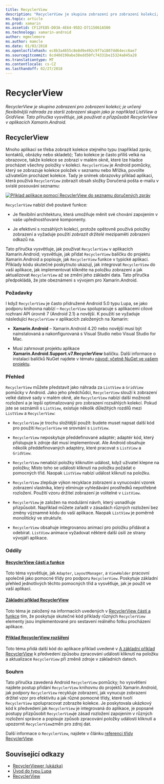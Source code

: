 ```yaml
---
title: RecyclerView
description: "RecyclerView je skupina zobrazení pro zobrazení kolekcí; je určený flexibilnější náhrada za starší zobrazení skupin jako je například ListView a GridView.  Tato příručka vysvětluje, jak používat a přizpůsobit RecyclerView v aplikacích Xamarin.Android."
ms.topic: article
ms.prod: xamarin
ms.assetid: CF12FE85-D03A-4E64-95D2-D7115061A500
ms.technology: xamarin-android
author: mgmclemore
ms.author: mamcle
ms.date: 01/03/2018
ms.openlocfilehash: ec8b3a4655c8e8d9e492c9f7a1807dd64ecc6ae7
ms.sourcegitcommit: 6cd40d190abe38edd50fc74331be15324a845a28
ms.translationtype: MT
ms.contentlocale: cs-CZ
ms.lasthandoff: 02/27/2018
---
```

# <a name="recyclerview"></a>RecyclerView

_RecyclerView je skupina zobrazení pro zobrazení kolekcí; je určený flexibilnější náhrada za starší zobrazení skupin jako je například ListView a GridView.  Tato příručka vysvětluje, jak používat a přizpůsobit RecyclerView v aplikacích Xamarin.Android._

## <a name="recyclerview"></a>RecyclerView

Mnoho aplikací se třeba zobrazit kolekce stejného typu (například zpráv, kontaktů, obrázky nebo skladeb); Tato kolekce je často příliš velká na obrazovce, takže kolekce se zobrazí v malém okně, které lze hladce procházet všechny položky v kolekci.
`RecyclerView` je Android pomůcky, který se zobrazuje kolekce položek v seznamu nebo Mřížka, povolíte uživatelům procházet kolekce. Tady je snímek obrazovky příklad aplikaci, která používá `RecyclerView` zobrazit obsah složky Doručená pošta e-mailu v svislé posouvání seznamu:

[ ![Příklad aplikace pomocí RecyclerView do seznamu doručených zpráv](images/01-recyclerview-example-sml.png)](images/01-recyclerview-example.png)

`RecyclerView` nabízí dvě poutavé funkce:

-  Je flexibilní architekturu, která umožňuje měnit své chování zapojením v vaše upřednostňované komponenty.

-  Je efektivní s rozsáhlých kolekcí, protože opětovně používá položky zobrazení a vyžaduje použití *zobrazit držitelé* mezipaměti zobrazení odkazů na.

Tato příručka vysvětluje, jak používat `RecyclerView` v aplikacích Xamarin.Android; vysvětluje, jak přidat `RecyclerView` balíčku do projektu Xamarin.Android a popisuje, jak `RecyclerView` funkce v typické aplikaci. Příklady kódu skutečné poskytnuto ukazují, jak integrovat `RecyclerView` do vaší aplikace, jak implementovat klikněte na položku zobrazení a jak aktualizovat `RecyclerView` až se změní jeho základní data. Tato příručka předpokládá, že jste obeznámeni s vývojem pro Xamarin.Android.


### <a name="requirements"></a>Požadavky

I když `RecyclerView` je často přidružené Android 5.0 typu Lupa, se jako podporu knihovna nabízí &ndash; `RecyclerView` spolupracuje s aplikacemi cílové rozhraní API úrovně 7 (Android 2.1) a novější. K použití se vyžaduje následující `RecyclerView` v aplikacích založených na Xamarin:

-  **Xamarin.Android** &ndash; Xamarin.Android 4.20 nebo novější musí být nainstalovaná a nakonfigurovaná s Visual Studio nebo Visual Studio for Mac.

-  Musí zahrnovat projektu aplikace **Xamarin.Android.Support.v7.RecyclerView** balíčku. Další informace o instalaci balíčků NuGet najdete v tématu [návod: včetně NuGet ve vašem projektu](https://docs.microsoft.com/visualstudio/mac/nuget-walkthrough).


### <a name="overview"></a>Přehled

`RecyclerView` můžete představit jako náhrada za `ListView` a `GridView` pomůcky v Android. Jako jeho předchůdci, `RecyclerView` slouží k zobrazení velké datové sady v malém okně, ale `RecyclerView` nabízí další možnosti rozložení a je lepší optimalizovaný pro zobrazení rozsáhlých kolekcí. Pokud jste se seznámili s `ListView`, existuje několik důležitých rozdílů mezi `ListView` a `RecyclerView`:

-   `RecyclerView` je trochu složitější použít: budete muset napsat další kód pro použití `RecyclerView` ve srovnání s `ListView`.

-   `RecyclerView` neposkytuje předdefinované adaptér; adaptér kód, který přistupuje k zdroje dat musí implementovat. Ale Android obsahuje několik předdefinovaných adaptéry, které pracovat s `ListView` a `GridView`.

-   `RecyclerView` nenabízí položky kliknutím událost, když uživatel klepne na položku; Místo toho se události kliknutí na položku požádat o pomocných tříd. Naopak `ListView` nabízí událost kliknutí na položku.

-   `RecyclerView` zlepšuje výkon recyklace zobrazení a vynucování vzorek zobrazení vlastníka, který eliminuje vyhledávání prostředků nepotřebné rozložení. Použití vzoru držitel zobrazení je volitelné v `ListView`.

-   `RecyclerView` je založen na modulární návrh, který usnadňuje přizpůsobit. Například můžete zařadit v zásadách různých rozložení bez změny významné kódu do vaší aplikace.
    Naopak `ListView` je poměrně monolitický ve struktuře.

-   `RecyclerView` obsahuje integrovanou animací pro položku přidávat a odebírat. `ListView` animace vyžadovat některé další úsilí ze strany vývojáři aplikace.


### <a name="sections"></a>Oddíly

#### <a name="recyclerview-parts-and-functionalityandroiduser-interfacelayoutsrecycler-viewparts-and-functionalitymd"></a>[RecyclerView částí a funkce](~/android/user-interface/layouts/recycler-view/parts-and-functionality.md)

Toto téma vysvětluje, jak `Adapter`, `LayoutManager`, a `ViewHolder` pracovní společně jako pomocné třídy pro podporu `RecyclerView`.
Poskytuje základní přehled jednotlivých těchto pomocných tříd a vysvětluje, jak je použít ve vaší aplikaci.

#### <a name="a-basic-recyclerview-exampleandroiduser-interfacelayoutsrecycler-viewrecyclerview-examplemd"></a>[Základní příklad RecyclerView](~/android/user-interface/layouts/recycler-view/recyclerview-example.md)

Toto téma je založený na informacích uvedených v [RecyclerView částí a funkce](~/android/user-interface/layouts/recycler-view/parts-and-functionality.md) tím, že poskytuje skutečné kód příklady různých `RecyclerView` elementy jsou implementované pro sestavení reálného fotku procházení aplikace.

#### <a name="extending-the-recyclerview-exampleandroiduser-interfacelayoutsrecycler-viewextending-the-examplemd"></a>[Příklad RecyclerView rozšíření](~/android/user-interface/layouts/recycler-view/extending-the-example.md)

Toto téma přidá další kód do aplikace příklad uvedené v [A základní příklad RecyclerView](~/android/user-interface/layouts/recycler-view/recyclerview-example.md) k předvedení způsobu zpracování události kliknutí na položku a aktualizace `RecyclerView` při změně zdroje v základních datech.


### <a name="summary"></a>Souhrn

Tato příručka zavedená Android `RecyclerView` pomůcky; ho vysvětlení najdete postup přidání `RecyclerView` knihovnu do projektů Xamarin.Android, jak podpory `RecyclerView` recykluje zobrazení, jak vynucuje zobrazení držitel vzor pro efektivitu a jak různé pomocné třídy, které tvoří `RecyclerView` spolupracovat zobrazíte kolekce. Je poskytovala ukázkový kód k předvedení jak `RecyclerView` je integrovaná do aplikace, je popsané postupy přizpůsobit `RecyclerView`je zásad rozložení zapojením v různých rozložení správce a popisuje způsob zpracování položky události kliknutí a upozornit `RecyclerView`změn pro zdroj dat.

Další informace o `RecyclerView`, najdete v článku [referenci třídy RecyclerView](https://developer.android.com/reference/android/support/v7/widget/RecyclerView.html).


## <a name="related-links"></a>Související odkazy

- [RecyclerViewer (ukázka)](https://developer.xamarin.com/samples/monodroid/android5.0/RecyclerViewer)
- [Úvod do typu Lupa](~/android/platform/lollipop.md)
- [RecyclerView](https://developer.android.com/reference/android/support/v7/widget/RecyclerView.html)
